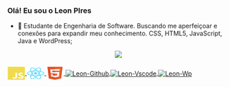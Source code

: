 ### Olá! Eu sou o Leon PIres

- 🌱 Estudante de Engenharia de Software. Buscando me aperfeiçoar e conexões para expandir meu conhecimento. CSS, HTML5, JavaScript, Java e WordPress;
<div align="center">
  <a href="https://github.com/leonpires">
  <img height="180em" src="https://github-readme-stats.vercel.app/api?username=leonpires&show_icons=true&theme=cobalt&include_all_commits=true&count_private=true"/>

</div>
 
<div style="display: inline_block"><br>
  <img align="center" alt="Leon-Js" height="30" width="40" src="https://raw.githubusercontent.com/devicons/devicon/master/icons/javascript/javascript-plain.svg">
  <img align="center" alt="Leon-React" height="30" width="40" src="https://raw.githubusercontent.com/devicons/devicon/master/icons/react/react-original.svg">
  <img align="center" alt="Leon-HTML" height="30" width="40" src="https://raw.githubusercontent.com/devicons/devicon/master/icons/html5/html5-original.svg">
  <img align="center" alt="Leon-Github" height="30" width="40" src="https://cdn.jsdelivr.net/gh/devicons/devicon/icons/github/github-original.svg" />
  <img align="center" alt="Leon-Vscode" height="30" width="40" src="https://cdn.jsdelivr.net/gh/devicons/devicon/icons/vscode/vscode-original.svg" />
  <img align="center" alt="Leon-Wp" height="30" width="40" src="https://cdn.jsdelivr.net/gh/devicons/devicon/icons/wordpress/wordpress-original.svg" />



  </div>
  
##

